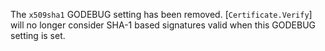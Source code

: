 The `x509sha1` GODEBUG setting has been removed. [`Certificate.Verify`] will no
longer consider SHA-1 based signatures valid when this GODEBUG setting is set.